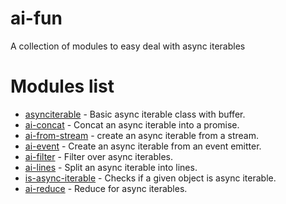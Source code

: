 # ai-fun
A collection of modules to easy deal with async iterables

# Modules list

* [asynciterable](https://github.com/parro-it/asynciterable) - Basic async iterable class with buffer.
* [ai-concat](https://github.com/parro-it/ai-concat) - Concat an async iterable into a promise.
* [ai-from-stream](https://github.com/parro-it/ai-from-stream) - create an async iterable from a stream.
* [ai-event](https://github.com/parro-it/) - Create an async iterable from an event emitter.
* [ai-filter](https://github.com/parro-it/) - Filter over async iterables.
* [ai-lines](https://github.com/parro-it/) - Split an async iterable into lines.
* [is-async-iterable](https://github.com/parro-it/) - Checks if a given object is async iterable.
* [ai-reduce](https://github.com/parro-it/) - Reduce for async iterables.
